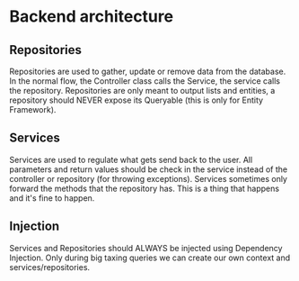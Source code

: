 # Backend architecture

## Repositories

Repositories are used to gather, update or remove data from the database.
In the normal flow, the Controller class calls the Service, the service calls the repository.
Repositories are only meant to output lists and entities, a repository should NEVER expose its Queryable (this is only for Entity Framework).

## Services

Services are used to regulate what gets send back to the user.
All parameters and return values should be check in the service instead of the controller or repository (for throwing exceptions).
Services sometimes only forward the methods that the repository has.
This is a thing that happens and it's fine to happen.

## Injection

Services and Repositories should ALWAYS be injected using Dependency Injection. Only during big taxing queries we can create our own context and services/repositories.